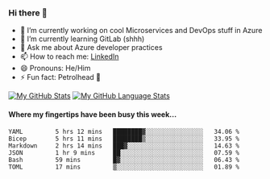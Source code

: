 ### Hi there 👋

- 🔭 I’m currently working on cool Microservices and DevOps stuff in Azure
- 🌱 I’m currently learning GitLab (shhh)
- 💬 Ask me about Azure developer practices
- 📫 How to reach me: [LinkedIn](https://www.linkedin.com/in/gordonbyers/)
- 😄 Pronouns: He/Him 
- ⚡ Fun fact: Petrolhead 🚙

[![My GitHub Stats](https://github-readme-stats.vercel.app/api/?username=gordonby&count_private=true&theme=tokyonight&showicons=true)]()
[![My GitHub Language Stats](https://github-readme-stats.vercel.app/api/top-langs/?username=gordonby&langs_count=5&theme=tokyonight)]()

#### Where my fingertips have been busy this week... 
<!--START_SECTION:waka-->

```text
YAML         5 hrs 12 mins   ████████▓░░░░░░░░░░░░░░░░   34.06 %
Bicep        5 hrs 11 mins   ████████▒░░░░░░░░░░░░░░░░   33.95 %
Markdown     2 hrs 14 mins   ███▓░░░░░░░░░░░░░░░░░░░░░   14.63 %
JSON         1 hr 9 mins     ██░░░░░░░░░░░░░░░░░░░░░░░   07.59 %
Bash         59 mins         █▓░░░░░░░░░░░░░░░░░░░░░░░   06.43 %
TOML         17 mins         ▒░░░░░░░░░░░░░░░░░░░░░░░░   01.89 %
```

<!--END_SECTION:waka-->
